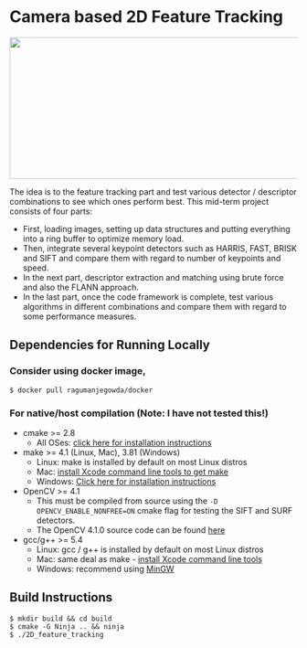 # Camera based 2D Feature Tracking

<img src="images/keypoints.png" width="820" height="248" />

The idea is to the feature tracking part and test various detector / descriptor 
combinations to see which ones perform best. This mid-term project consists of 
four parts:

* First, loading images, setting up data structures and putting everything into a ring 
buffer to optimize memory load. 
* Then, integrate several keypoint detectors such as HARRIS, FAST, BRISK and SIFT and 
compare them with regard to number of keypoints and speed. 
* In the next part, descriptor extraction and matching using brute force and also the 
FLANN approach. 
* In the last part, once the code framework is complete, test various algorithms in 
different combinations and compare them with regard to some performance measures. 


## Dependencies for Running Locally

### Consider using docker image,

```
$ docker pull ragumanjegowda/docker
```

### For native/host compilation (Note: I have not tested this!)

* cmake >= 2.8
  * All OSes: [click here for installation instructions](https://cmake.org/install/)
* make >= 4.1 (Linux, Mac), 3.81 (Windows)
  * Linux: make is installed by default on most Linux distros
  * Mac: [install Xcode command line tools to get make](https://developer.apple.com/xcode/features/)
  * Windows: [Click here for installation instructions](http://gnuwin32.sourceforge.net/packages/make.htm)
* OpenCV >= 4.1
  * This must be compiled from source using the `-D OPENCV_ENABLE_NONFREE=ON` cmake flag for testing the SIFT and SURF detectors.
  * The OpenCV 4.1.0 source code can be found [here](https://github.com/opencv/opencv/tree/4.1.0)
* gcc/g++ >= 5.4
  * Linux: gcc / g++ is installed by default on most Linux distros
  * Mac: same deal as make - [install Xcode command line tools](https://developer.apple.com/xcode/features/)
  * Windows: recommend using [MinGW](http://www.mingw.org/)

## Build Instructions

```
$ mkdir build && cd build
$ cmake -G Ninja .. && ninja
$ ./2D_feature_tracking
```
